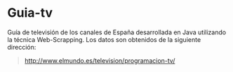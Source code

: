 # Guia-tv

Guía de televisión de los canales de España desarrollada en Java utilizando la técnica Web-Scrapping.
Los datos son obtenidos de la siguiente dirección:

> http://www.elmundo.es/television/programacion-tv/
